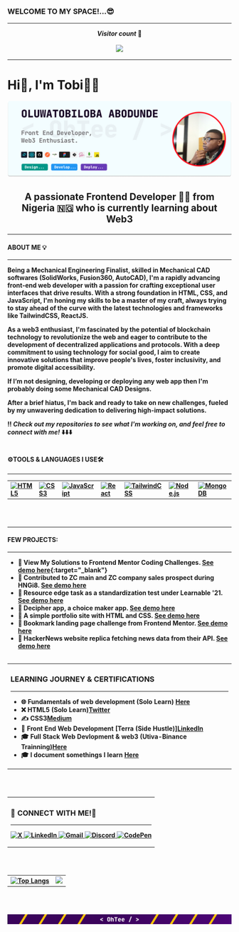 ### WELCOME TO MY SPACE!...😎
<hr>

<p align="center"> 
   <strong> <i> Visitor count </i> 🤫 <strong>
  <br><br>
  <img src="https://profile-counter.glitch.me/OhTobiloba/count.svg" />
</p>
<hr>

# Hi👋, I'm Tobi👨‍💻

![My Banner](./Github-banner.jpg)

## <p align="center"> A passionate Frontend Developer 👩‍💻 from Nigeria 🇳🇬 who is currently learning about Web3 </p>
<hr>

#### ABOUT ME 💡
<hr>
Being a Mechanical Engineering Finalist, skilled in Mechanical CAD softwares (SolidWorks, Fusion360, AutoCAD), I'm a rapidly advancing front-end web developer with a passion for crafting exceptional user interfaces that drive results. With a strong foundation in HTML, CSS, and JavaScript, I'm honing my skills to be a master of my craft, always trying to stay ahead of the curve with the latest technologies and frameworks like TailwindCSS, ReactJS.
<p> As a web3 enthusiast, I'm fascinated by the potential of blockchain technology to revolutionize the web and eager to contribute to the development of decentralized applications and protocols. With a deep commitment to using technology for social good, I aim to create innovative solutions that improve people's lives, foster inclusivity, and promote digital accessibility. </p>
If I’m not designing, developing or deploying any web app then I'm probably doing some Mechanical CAD Designs. 
<p> After a brief hiatus, I'm back and ready to take on new challenges, fueled by my unwavering dedication to delivering high-impact solutions. </p>
‼️ <i> Check out my repositories to see what I'm working on, and feel free to connect with me! </i>⬇️⬇️⬇️
<br><br>


#### <strong>⚙️TOOLS & LANGUAGES I USE🛠️</strong>
<hr>
<table>
  <tr>
    <td>
      <a href="https://developer.mozilla.org/en-US/docs/Web/Guide/HTML/HTML5" target="_blank" rel="noopener noreferrer">
        <img src="https://img.shields.io/badge/HTML5-E34F26?style=for-the-badge&logo=html5&logoColor=white" alt="HTML5" />
      </a>
    </td>
    <td>
      <a href="https://developer.mozilla.org/en-US/docs/Web/CSS" target="_blank" rel="noopener noreferrer">
        <img src="https://img.shields.io/badge/CSS3-1572B6?style=for-the-badge&logo=css3&logoColor=white" alt="CSS3" />
      </a>
    </td>
    <td>
      <a href="https://developer.mozilla.org/en-US/docs/Web/JavaScript" target="_blank" rel="noopener noreferrer">
        <img src="https://img.shields.io/badge/JavaScript-F7DF1E?style=for-the-badge&logo=javascript&logoColor=black" alt="JavaScript" />
      </a>
    </td>
    <td>
      <a href="https://reactjs.org/" target="_blank" rel="noopener noreferrer">
        <img src="https://img.shields.io/badge/React-61DAFB?style=for-the-badge&logo=react&logoColor=black" alt="React" />
      </a>
    </td>
    <td>
      <a href="https://tailwindcss.com/" target="_blank" rel="noopener noreferrer">
        <img src="https://img.shields.io/badge/TailwindCSS-38B2AC?style=for-the-badge&logo=tailwind-css&logoColor=white" alt="TailwindCSS" />
      </a>
    </td>
    <td>
      <a href="https://nodejs.org/" target="_blank" rel="noopener noreferrer">
        <img src="https://img.shields.io/badge/Node.js-339933?style=for-the-badge&logo=node-dot-js&logoColor=white" alt="Node.js" />
      </a>
    </td>
    <td>
      <a href="https://www.mongodb.com/" target="_blank" rel="noopener noreferrer">
        <img src="https://img.shields.io/badge/MongoDB-47A248?style=for-the-badge&logo=mongodb&logoColor=white" alt="MongoDB" />
      </a>
    </td>
    <td>
      <a href="https://code.visualstudio.com/" target="_blank" rel="noopener noreferrer">
        <img src="https://img.shields.io/badge/VS%20Code-007ACC?style=for-the-badge&logo=visual-studio-code&logoColor=white" alt="VS Code" />
      </a>
    </td>
    <td>
      <a href="https://git-scm.com/" target="_blank" rel="noopener noreferrer">
        <img src="https://img.shields.io/badge/Git-F05032?style=for-the-badge&logo=git&logoColor=white" alt="Git" />
      </a>
    </td>
  </tr>
</table>
<br><br>

<hr>

#### <strong>FEW PROJECTS:<strong>
<hr>

- 🌱 View My Solutions to Frontend Mentor Coding Challenges. [See demo here](https://www.frontendmentor.io/profile/OhTobiloba){:target="_blank"}
- 🌱 Contributed to ZC main and ZC company sales prospect during HNGi8. [See demo here](#)
- 🌱 Resource edge task as a standardization test under Learnable '21. [See demo here](#)
- 🌱 Decipher app, a choice maker app. [See demo here](#)
- 🌱 A simple portfolio site with HTML and CSS. [See demo here](#)
- 🌱 Bookmark landing page challenge from Frontend Mentor. [See demo here](#)
- 🌱 HackerNews website replica fetching news data from their API. [See demo here](#)
<br><br>

<table align="">
   <tr>

   <td>
         <h3>LEARNING JOURNEY & CERTIFICATIONS</h3>
      <hr>
         <ul>
            <li>🌐 Fundamentals of web development (Solo Learn) <a href="https://sagarviradiya.dev">Here</a></li>
            <li>❌ HTML5 (Solo Learn)<a href="https://x.com/_OhTee_">Twitter</a></li>
            <li>✍️ CSS3<a href="https://medium.com/@sagarviradiya">Medium</a></li>
            <li>🔗 Front End Web Development [Terra (Side Hustle)]<a href="https://www.linkedin.com/in/oluwatobiloba-abodunde-4312a322a/">LinkedIn</a></li>
            <li>🎓 Full Stack Web Devlopment & web3 (Utiva-Binance Trainning)<a href="#">Here</a></li>
            <li>🎓 I document somethings I learn <a href="#">Here</a></li>
         </ul>
      </td>
     
   </tr>
</table>
<br><br>

<!--<table>
   <tr>
      <td>
         <h3>GET IN TOUCH:</h3>
      <hr>
         <ul>
            <li>🌐 Find My Live Projects <a href="https://sagarviradiya.dev">Here</a></li>
            <li>❌ Follow Me on <a href="https://x.com/_OhTee_">Twitter</a></li>
            <li>❌ Follow Me on <a href="https://x.com/_OhTee_">Discord</a></li>
            <li>🔗 Lets Connect on <a href="https://www.linkedin.com/in/oluwatobiloba-abodunde-4312a322a/">LinkedIn</a></li>
            <li>🔗 Lets Connect on <a href="https://www.linkedin.com/in/oluwatobiloba-abodunde-4312a322a/">Facebook</a></li>
            <li>🔗 Lets Connect on <a href="https://www.linkedin.com/in/oluwatobiloba-abodunde-4312a322a/">Instagram</a></li>
            <li>🔗 Lets Connect on <a href="https://www.linkedin.com/in/oluwatobiloba-abodunde-4312a322a/">Codepen</a></li>
         </ul>
         
   </td>
   </tr>
</table>
<br><br>-->



<table align="">
   <tr>
      <td>
         <h3> <strong >📲 CONNECT WITH ME!🤝</strong></h3>
         <hr>
<p align="left">
  <a href="https://x.com/_OhTee_" target="_blank" rel="noopener noreferrer">
    <img src="https://img.shields.io/badge/X-1DA1F2?style=for-the-badge&logo=twitter&logoColor=white" alt="X" />
  </a>
  <a href="https://www.linkedin.com/in/oluwatobiloba-abodunde-4312a322a/" target="_blank" rel="noopener noreferrer">
    <img src="https://img.shields.io/badge/LinkedIn-0A66C2?style=for-the-badge&logo=linkedin&logoColor=white" alt="LinkedIn" />
  </a>
  <a href="mailto:aboduntobi@gmail.com" target="_blank" rel="noopener noreferrer">
    <img src="https://img.shields.io/badge/Gmail-D14836?style=for-the-badge&logo=gmail&logoColor=white" alt="Gmail" />
  </a>
  <a href="https://discordapp.com/users/your-discord-id" target="_blank" rel="noopener noreferrer">
    <img src="https://img.shields.io/badge/Discord-7289DA?style=for-the-badge&logo=discord&logoColor=white" alt="Discord" />
  </a>
  <a href="https://codepen.io/your-codepen-id" target="_blank" rel="noopener noreferrer">
    <img src="https://img.shields.io/badge/CodePen-000000?style=for-the-badge&logo=codepen&logoColor=white" alt="CodePen" />
  </a>
</p>
   </td>
   </tr>
</table><br><br>



<table align="center">
   <tr>
      <td>
         <div align="center">
   <a href="https://github.com/OhTobiloba/github-readme-stats">
        <img src="https://github-readme-stats.vercel.app/api/top-langs/?username=OhTobiloba&layout=donut" alt="Top Langs" />
      </a>
</div>
      </td>
      <td>
         <div align="center">
   <img src="https://github-readme-stats.vercel.app/api?username=OhTobiloba&show_icons=true&theme=radical" />
</div>
      </td>
   </tr>
</table>

<br><br>


![FooterBanner](./FooterBanner.png)




<!--
**OhTobiloba/OhTobiloba** is a ✨ _special_ ✨ repository because its `README.md` (this file) appears on your GitHub profile.

Here are some ideas to get you started:

- 🔭 I’m currently working on ...
- 🌱 I’m currently learning ...
- 👯 I’m looking to collaborate on ...
- 🤔 I’m looking for help with ...
- 💬 Ask me about ...
- 📫 How to reach me: ...
- 😄 Pronouns: ...
- ⚡ Fun fact: ...
-->
